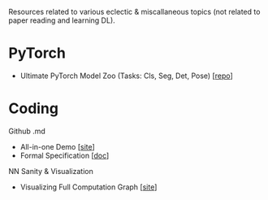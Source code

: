 Resources related to various eclectic & miscallaneous topics (not related to paper reading and learning DL).


# PyTorch
* Ultimate PyTorch Model Zoo (Tasks: Cls, Seg, Det, Pose) [[repo](https://github.com/osmr/imgclsmob/tree/master/pytorch)]

# Coding

Github .md
* All-in-one Demo [[site](https://markdown-it.github.io/)]
* Formal Specification [[doc](https://github.github.com/gfm/#html-blocks)]

NN Sanity & Visualization
* Visualizing Full Computation Graph [[site](https://github.com/bamos/densenet.pytorch)]

